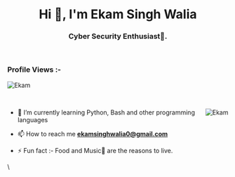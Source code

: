 <h1 align="center">Hi 👋, I'm Ekam Singh Walia</h1>
<h3 align="center">Cyber Security Enthusiast🌟.</h3>

<br>

<p align="right"> <h3>Profile Views :-</h3> <img src="https://komarev.com/ghpvc/?username=Ekam&label=Profile%20views&color=0e75b6&style=flat"
    alt="Ekam" /> 
  </p>

<br>

<p><img align="right" src="https://github.com/Ekam/Ekam/blob/main/animation_500_kxa883sd.gif" alt="Ekam" /></p>


- 🌱 I’m currently learning Python, Bash and other programming languages

- 📫 How to reach me **ekamsinghwalia0@gmail.com**

- ⚡ Fun fact :- Food and Music🎵 are the reasons to live.

\
